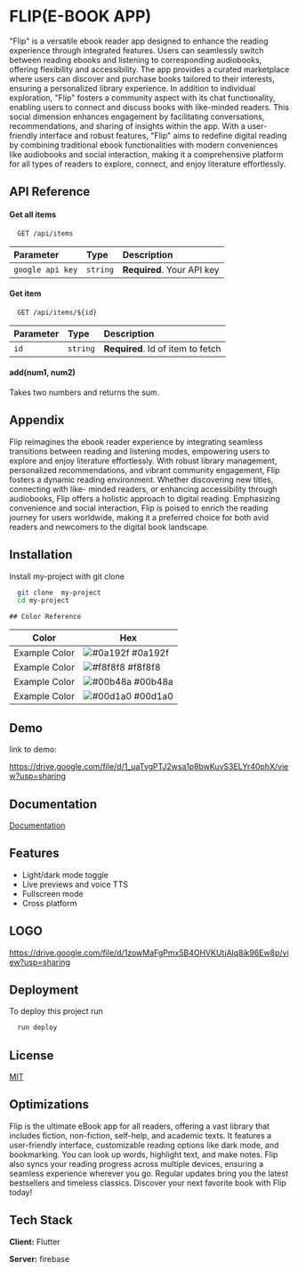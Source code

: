 
# FLIP(E-BOOK APP)

"Flip" is a versatile ebook reader app designed to enhance the reading experience through integrated 
features. Users can seamlessly switch between reading ebooks and listening to corresponding 
audiobooks, offering flexibility and accessibility. The app provides a curated marketplace where 
users can discover and purchase books tailored to their interests, ensuring a personalized library 
experience. In addition to individual exploration, "Flip" fosters a community aspect with its chat 
functionality, enabling users to connect and discuss books with like-minded readers. This social 
dimension enhances engagement by facilitating conversations, recommendations, and sharing of 
insights within the app. With a user-friendly interface and robust features, "Flip" aims to redefine 
digital reading by combining traditional ebook functionalities with modern conveniences like 
audiobooks and social interaction, making it a comprehensive platform for all types of readers to 
explore, connect, and enjoy literature effortlessly. 



## API Reference

#### Get all items

```http
  GET /api/items
```

| Parameter | Type     | Description                |
| :-------- | :------- | :------------------------- |
| `google api key` | `string` | **Required**. Your API key |

#### Get item

```http
  GET /api/items/${id}
```

| Parameter | Type     | Description                       |
| :-------- | :------- | :-------------------------------- |
| `id`      | `string` | **Required**. Id of item to fetch |

#### add(num1, num2)

Takes two numbers and returns the sum.


## Appendix

Flip reimagines the ebook reader experience by integrating seamless transitions between reading and
listening modes, empowering users to explore and enjoy literature effortlessly. With robust library
management, personalized recommendations, and vibrant community engagement, Flip fosters a
dynamic reading environment. Whether discovering new titles, connecting with like- minded
readers, or enhancing accessibility through audiobooks, Flip offers a holistic approach to digital
reading. Emphasizing convenience and social interaction, Flip is poised to enrich the reading
journey for users worldwide, making it a preferred choice for both avid readers and newcomers to
the digital book landscape.


## Installation

Install my-project with git clone

```bash
  git clone  my-project
  cd my-project
```
    ## Color Reference

| Color             | Hex                                                                |
| ----------------- | ------------------------------------------------------------------ |
| Example Color | ![#0a192f](https://via.placeholder.com/10/0a192f?text=+) #0a192f |
| Example Color | ![#f8f8f8](https://via.placeholder.com/10/f8f8f8?text=+) #f8f8f8 |
| Example Color | ![#00b48a](https://via.placeholder.com/10/00b48a?text=+) #00b48a |
| Example Color | ![#00d1a0](https://via.placeholder.com/10/00b48a?text=+) #00d1a0 |


## Demo

link to demo:

https://drive.google.com/file/d/1_uaTvgPTJ2wsa1p8bwKuvS3ELYr40phX/view?usp=sharing


## Documentation

[Documentation](https://linktodocumentation)


## Features

- Light/dark mode toggle
- Live previews and voice TTS
- Fullscreen mode
- Cross platform






## LOGO
https://drive.google.com/file/d/1zowMaFgPmx5B4OHVKUtjAlq8ik96Ew8p/view?usp=sharing
## Deployment

To deploy this project run

```bash
  run deploy
```


## License

[MIT](https://choosealicense.com/licenses/mit/)


## Optimizations
 
 Flip is the ultimate eBook app for all readers, offering a vast library that includes fiction, non-fiction, self-help, and academic texts. It features a user-friendly interface, customizable reading options like dark mode, and bookmarking. You can look up words, highlight text, and make notes. Flip also syncs your reading progress across multiple devices, ensuring a seamless experience wherever you go. Regular updates bring you the latest bestsellers and timeless classics. Discover your next favorite book with Flip today!





## Tech Stack

**Client:** Flutter

**Server:** firebase


